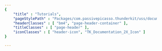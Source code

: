 ```yaml
---
{
	"title" : "Tutorials",
	"pageStylePath" : "Packages/com.passivepicasso.thunderkit/uss/documentation_style.uss",
	"headerClasses" : [ "bm4", "page-header-container" ],
	"titleClasses" : [ "page-header" ],
	"iconClasses" : [ "header-icon", "TK_Documentation_2X_Icon" ]
}

---
```


